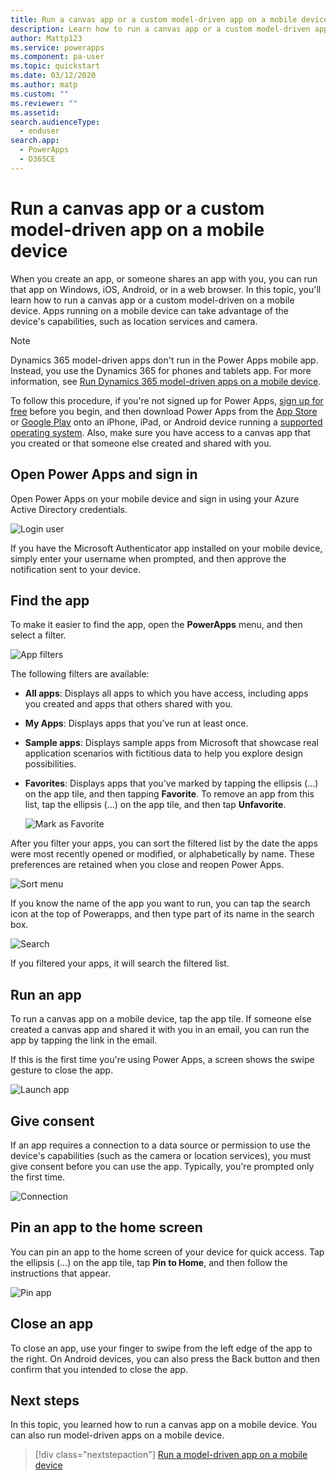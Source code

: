 ```yaml
---
title: Run a canvas app or a custom model-driven app on a mobile device | Microsoft Docs
description: Learn how to run a canvas app or a custom model-driven app on a mobile device.
author: Mattp123
ms.service: powerapps
ms.component: pa-user
ms.topic: quickstart
ms.date: 03/12/2020
ms.author: matp
ms.custom: ""
ms.reviewer: ""
ms.assetid: 
search.audienceType: 
  - enduser
search.app: 
  - PowerApps
  - D365CE
---
```


# Run a canvas app or a custom model-driven app on a mobile device
When you create an app, or someone shares an app with you, you can run that app on Windows, iOS, Android, or in a web browser. In this topic, you'll learn how to run a canvas app or a custom model-driven on a mobile device. Apps running on a mobile device can take advantage of the device's capabilities, such as location services and camera.

> [!NOTE]
> Dynamics 365 model-driven apps don't run in the Power Apps mobile app. Instead, you use the Dynamics 365 for phones and tablets app. For more information, see [Run Dynamics 365 model-driven apps on a mobile device](run-app-client-model-driven.md).

To follow this procedure, if you're not signed up for Power Apps, [sign up for free](https://make.powerapps.com/signup?redirect=marketing&email=) before you begin, and then download Power Apps from the [App Store](https://itunes.apple.com/app/powerapps/id1047318566?mt=8) or [Google Play](https://play.google.com/store/apps/details?id=com.microsoft.msapps) onto an iPhone, iPad, or Android device running a [supported operating system](../maker/canvas-apps/limits-and-config.md). Also, make sure you have access to a canvas app that you created or that someone else created and shared with you.

## Open Power Apps and sign in
Open Power Apps on your mobile device and sign in using your Azure Active Directory credentials.

![Login user](./media/run-app-client/run-client-login.png)

If you have the Microsoft Authenticator app installed on your mobile device, simply enter your username when prompted, and then approve the notification sent to your device.

## Find the app
To make it easier to find the app, open the **PowerApps** menu, and then select a filter.

![App filters](./media/run-app-client/filter-menu.png)

The following filters are available:

* **All apps**: Displays all apps to which you have access, including apps you created and apps that others shared with you.

* **My Apps**: Displays apps that you've run at least once.

* **Sample apps**: Displays sample apps from Microsoft that showcase real application scenarios with fictitious data to help you explore design possibilities.

* **Favorites**: Displays apps that you've marked by tapping the ellipsis (...) on the app tile, and then tapping **Favorite**. To remove an app from this list, tap the ellipsis (...) on the app tile, and then tap **Unfavorite**.

    ![Mark as Favorite](./media/run-app-client/favorite.png)

After you filter your apps, you can sort the filtered list by the date the apps were most recently opened or modified, or alphabetically by name. These preferences are retained when you close and reopen Power Apps.

![Sort menu](./media/run-app-client/sort-menu.png)

If you know the name of the app you want to run, you can tap the search icon at the top of Powerapps, and then type part of its name in the search box.

![Search](./media/run-app-client/search.png)

If you filtered your apps, it will search the filtered list.

## Run an app
To run a canvas app on a mobile device, tap the app tile. If someone else created a canvas app and shared it with you in an email, you can run the app by tapping the link in the email.

If this is the first time you're using Power Apps, a screen shows the swipe gesture to close the app.

![Launch app](./media/run-app-client/run-client-app.png)

## Give consent
If an app requires a connection to a data source or permission to use the device's capabilities (such as the camera or location services), you must give consent before you can use the app. Typically, you're prompted only the first time.

![Connection](./media/run-app-client/app-connection.png)

## Pin an app to the home screen
You can pin an app to the home screen of your device for quick access. Tap the ellipsis (...) on the app tile, tap **Pin to Home**, and then follow the instructions that appear.

![Pin app](./media/run-app-client/run-client-pin.png)

## Close an app
To close an app, use your finger to swipe from the left edge of the app to the right. On Android devices, you can also press the Back button and then confirm that you intended to close the app.

## Next steps
In this topic, you learned how to run a canvas app on a mobile device. You can also run model-driven apps on a mobile device.

> [!div class="nextstepaction"]
> [Run a model-driven app on a mobile device](run-app-client-model-driven.md)
